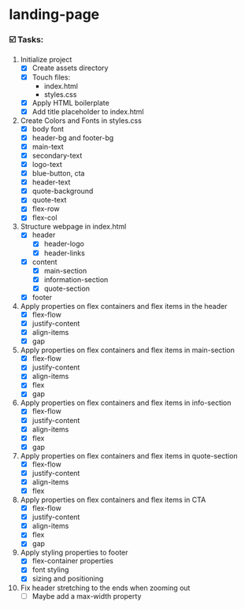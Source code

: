 # landing-page

### ☑️ Tasks:
1. Initialize project
    - [x] Create assets directory
    - [x] Touch files:
        - index.html
        - styles.css
    - [x] Apply HTML boilerplate
    - [x] Add title placeholder to index.html

2. Create Colors and Fonts in styles.css
    - [x] body font
    - [x] header-bg and footer-bg
    - [x] main-text
    - [x] secondary-text
    - [x] logo-text
    - [x] blue-button, cta
    - [x] header-text
    - [x] quote-background
    - [x] quote-text
    - [x] flex-row
    - [x] flex-col

3. Structure webpage in index.html
    - [x] header
        - [x] header-logo
        - [x] header-links
    - [x] content
        - [x] main-section
        - [x] information-section
        - [x] quote-section
    - [x] footer 

4. Apply properties on flex containers and flex items in the header
    - [x] flex-flow
    - [x] justify-content
    - [x] align-items
    - [x] gap

5. Apply properties on flex containers and flex items in main-section
    - [x] flex-flow
    - [x] justify-content
    - [x] align-items
    - [x] flex
    - [x] gap

6. Apply properties on flex containers and flex items in info-section
    - [x] flex-flow
    - [x] justify-content
    - [x] align-items
    - [x] flex
    - [x] gap

7. Apply properties on flex containers and flex items in quote-section
    - [x] flex-flow
    - [x] justify-content
    - [x] align-items
    - [x] flex

8. Apply properties on flex containers and flex items in CTA
    - [x] flex-flow
    - [x] justify-content
    - [x] align-items
    - [x] flex
    - [x] gap

9. Apply styling properties to footer
    - [x] flex-container properties
    - [x] font styling
    - [x] sizing and positioning

10. Fix header stretching to the ends when zooming out
    - [ ] Maybe add a max-width property
